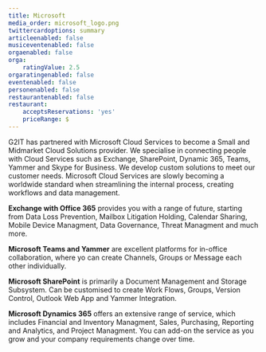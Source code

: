 ```yaml
---
title: Microsoft
media_order: microsoft_logo.png
twittercardoptions: summary
articleenabled: false
musiceventenabled: false
orgaenabled: false
orga:
    ratingValue: 2.5
orgaratingenabled: false
eventenabled: false
personenabled: false
restaurantenabled: false
restaurant:
    acceptsReservations: 'yes'
    priceRange: $
---
```


G2IT has partnered with Microsoft Cloud Services to become a Small and Midmarket Cloud Solutions provider. We specialise in connecting people with Cloud Services such as Exchange, SharePoint, Dynamic 365, Teams, Yammer and Skype for Business. We develop custom solutions to meet our customer needs. Microsoft Cloud Services are slowly becoming a worldwide standard when streamlining the internal process, creating workflows and data management.
 
**Exchange with Office 365** provides you with a range of future, starting from Data Loss Prevention, Mailbox Litigation Holding, Calendar Sharing, Mobile Device Managment, Data Governance, Threat Managment and much more.

**Microsoft Teams and Yammer** are excellent platforms for in-office collaboration, where yo can create Channels, Groups or Message each other individually.

**Microsoft SharePoint** is primarily a Document Management and Storage Subsystem. Can be customised to create Work Flows, Groups, Version Control, Outlook Web App and Yammer Integration.

**Microsoft Dynamics 365** offers an extensive range of service, which includes Financial and Inventory Managment, Sales, Purchasing, Reporting and Analytics, and Project Managment. You can add-on the service as you grow and your company requirements change over time.